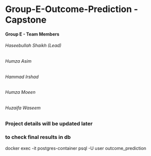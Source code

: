 # Group-E-Outcome-Prediction - Capstone

#### Group E - Team Members
###### Haseebullah Shaikh (Lead)
###### Humza Asim
###### Hammad Irshad
###### Humza Moeen
###### Huzaifa Waseem

### Project details will be updated later 

### to check final results in db 
docker exec -it postgres-container psql -U user outcome_prediction